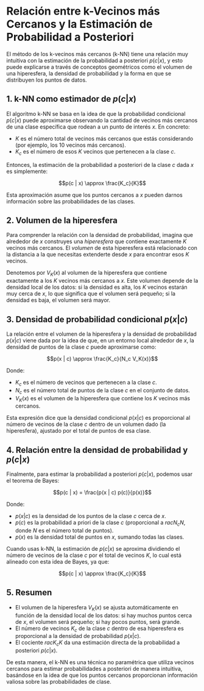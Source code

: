 
# Relación entre k-Vecinos más Cercanos y la Estimación de Probabilidad a Posteriori 

El método de los k-vecinos más cercanos (k-NN) tiene una relación muy intuitiva con la estimación de la probabilidad a posteriori $p(c | x)$, y esto puede explicarse a través de conceptos geométricos como el volumen de una hiperesfera, la densidad de probabilidad y la forma en que se distribuyen los puntos de datos.

## 1. k-NN como estimador de $p(c | x)$
El algoritmo k-NN se basa en la idea de que la probabilidad condicional $p(c | x)$ puede aproximarse observando la cantidad de vecinos más cercanos de una clase específica que rodean a un punto de interés $x$. En concreto:

- $K$ es el número total de vecinos más cercanos que estás considerando (por ejemplo, los 10 vecinos más cercanos).
- $K_c$ es el número de esos $K$ vecinos que pertenecen a la clase $c$.

Entonces, la estimación de la probabilidad a posteriori de la clase $c$ dada $x$ es simplemente:

```math
p(c | x) \approx \frac{K_c}{K}
```

Esta aproximación asume que los puntos cercanos a $x$ pueden darnos información sobre las probabilidades de las clases.

## 2. Volumen de la hiperesfera
Para comprender la relación con la densidad de probabilidad, imagina que alrededor de $x$ construyes una *hiperesfera* que contiene exactamente $K$ vecinos más cercanos. El *volumen* de esta hiperesfera está relacionado con la distancia a la que necesitas extenderte desde $x$ para encontrar esos $K$ vecinos.

Denotemos por $V_K(x)$ al volumen de la hiperesfera que contiene exactamente a los $K$ vecinos más cercanos a $x$. Este volumen depende de la densidad local de los datos: si la densidad es alta, los $K$ vecinos estarán muy cerca de $x$, lo que significa que el volumen será pequeño; si la densidad es baja, el volumen será mayor.

## 3. Densidad de probabilidad condicional $p(x | c)$
La relación entre el volumen de la hiperesfera y la densidad de probabilidad $p(x | c)$ viene dada por la idea de que, en un entorno local alrededor de $x$, la densidad de puntos de la clase $c$ puede aproximarse como:

```math
p(x | c) \approx \frac{K_c}{N_c V_K(x)}
```

Donde:
- $K_c$ es el número de vecinos que pertenecen a la clase $c$.
- $N_c$ es el número total de puntos de la clase $c$ en el conjunto de datos.
- $V_K(x)$ es el volumen de la hiperesfera que contiene los $K$ vecinos más cercanos.

Esta expresión dice que la densidad condicional $p(x | c)$ es proporcional al número de vecinos de la clase $c$ dentro de un volumen dado (la hiperesfera), ajustado por el total de puntos de esa clase.

## 4. Relación entre la densidad de probabilidad y $p(c | x)$
Finalmente, para estimar la probabilidad a posteriori $p(c | x)$, podemos usar el teorema de Bayes:

```math
p(c | x) = \frac{p(x | c) p(c)}{p(x)}
```

Donde:
- $p(x | c)$ es la densidad de los puntos de la clase $c$ cerca de $x$.
- $p(c)$ es la probabilidad a priori de la clase $c$ (proporcional a $rac{N_c}{N}$, donde $N$ es el número total de puntos).
- $p(x)$ es la densidad total de puntos en $x$, sumando todas las clases.

Cuando usas k-NN, la estimación de $p(c | x)$ se aproxima dividiendo el número de vecinos de la clase $c$ por el total de vecinos $K$, lo cual está alineado con esta idea de Bayes, ya que:

```math
p(c | x) \approx \frac{K_c}{K}
```

## 5. Resumen
- El volumen de la hiperesfera $V_K(x)$ se ajusta automáticamente en función de la densidad local de los datos: si hay muchos puntos cerca de $x$, el volumen será pequeño; si hay pocos puntos, será grande.
- El número de vecinos $K_c$ de la clase $c$ dentro de esa hiperesfera es proporcional a la densidad de probabilidad $p(x | c)$.
- El cociente $rac{K_c}{K}$ da una estimación directa de la probabilidad a posteriori $p(c | x)$.

De esta manera, el k-NN es una técnica no paramétrica que utiliza vecinos cercanos para estimar probabilidades a posteriori de manera intuitiva, basándose en la idea de que los puntos cercanos proporcionan información valiosa sobre las probabilidades de clase.

